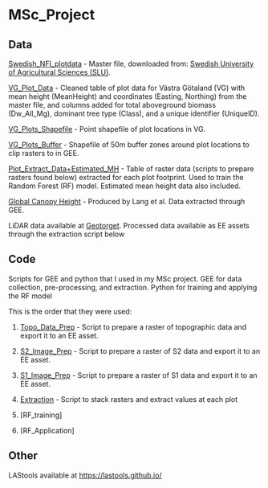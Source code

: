 # MSc_Project

## Data

[Swedish_NFI_plotdata](swe_nfi_plotdata.xlsx) - Master file, downloaded from: [Swedish University of Agricultural Sciences (SLU)](https://www.slu.se/en/Collaborative-Centres-and-Projects/the-swedish-national-forest-inventory/listor/sample-plot-data/).

[VG_Plot_Data](VG_Plot_Data.csv) - Cleaned table of plot data for Västra Götaland (VG) with mean height (MeanHeight) and coordinates (Easting, Northing) from the master file, and columns added for total aboveground biomass (Dw_All_Mg), dominant tree type (Class), and a unique identifier (UniqueID).

[VG_Plots_Shapefile](VG_Plots.shp) - Point shapefile of plot locations in VG.

[VG_Plots_Buffer](VG_Plots_50m_Buffer.shp) - Shapefile of 50m buffer zones around plot locations to clip rasters to in GEE.

[Plot_Extract_Data+Estimated_MH](Plot_Extract_Data+Estimated_MH.csv) - Table of raster data (scripts to prepare rasters found below) extracted for each plot footprint. Used to train the Random Forest (RF) model. Estimated mean height data also included.

[Global Canopy Height](https://langnico.github.io/globalcanopyheight/) - Produced by Lang et al. Data extracted through GEE.

LiDAR data available at [Geotorget](https://geotorget.lantmateriet.se/geodataprodukter). Processed data available as EE assets through the extraction script below


## Code

Scripts for GEE and python that I used in my MSc project. GEE for data collection, pre-processing, and extraction. Python for training and applying the RF model

This is the order that they were used:

1. [Topo_Data_Prep](https://code.earthengine.google.com/7acdb906d98cd9a32054a4e1df61091e) - Script to prepare a raster of topographic data and export it to an EE asset.

2. [S2_Image_Prep](https://code.earthengine.google.com/bb425c4cdeb47f4c4a6bc7b0da602d54?noload=1) - Script to prepare a raster of S2 data and export it to an EE asset.

3. [S1_Image_Prep](https://code.earthengine.google.com/36e5c5ca990211a2b53b49531ba31705) - Script to prepare a raster of S1 data and export it to an EE asset.

4. [Extraction](https://code.earthengine.google.com/593d3d9db1f61c27c7a56fc6592a77d5?noload=1) - Script to stack rasters and extract values at each plot

5. [RF_training]

6. [RF_Application]


## Other

LAStools available at https://lastools.github.io/
